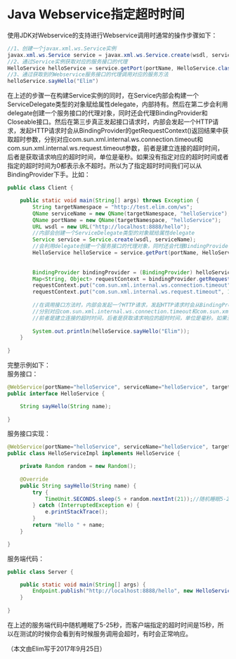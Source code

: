 # Java Webservice指定超时时间

使用JDK对Webservice的支持进行Webservice调用时通常的操作步骤如下：
```java
//1、创建一个javax.xml.ws.Service实例
javax.xml.ws.Service service = javax.xml.ws.Service.create(wsdl, serviceName);
//2、通过Service实例获取对应的服务接口的代理
HelloService helloService = service.getPort(portName, HelloService.class);
//3、通过获取到的Webservice服务接口的代理调用对应的服务方法
helloService.sayHello("Elim")
```

在上述的步骤一在构建Service实例的同时，在Service内部会构建一个ServiceDelegate类型的对象赋给属性delegate，内部持有。然后在第二步会利用delegate创建一个服务接口的代理对象，同时还会代理BindingProvider和Closeable接口。然后在第三步真正发起接口请求时，内部会发起一个HTTP请求，发起HTTP请求时会从BindingProvider的getRequestContext()返回结果中获取超时参数，分别对应com.sun.xml.internal.ws.connection.timeout和com.sun.xml.internal.ws.request.timeout参数，前者是建立连接的超时时间，后者是获取请求响应的超时时间，单位是毫秒。如果没有指定对应的超时时间或者指定的超时时间为0都表示永不超时。所以为了指定超时时间我们可以从BindingProvider下手。比如：
```java
public class Client {

	public static void main(String[] args) throws Exception {
		String targetNamespace = "http://test.elim.com/ws";
		QName serviceName = new QName(targetNamespace, "helloService");
		QName portName = new QName(targetNamespace, "helloService");
		URL wsdl = new URL("http://localhost:8888/hello");
		//内部会创建一个ServiceDelegate类型的对象赋给属性delegate
		Service service = Service.create(wsdl, serviceName);
		//会利用delegate创建一个服务接口的代理对象，同时还会代理BindingProvider和Closeable接口。
		HelloService helloService = service.getPort(portName, HelloService.class);
		
		
		BindingProvider bindingProvider = (BindingProvider) helloService;
		Map<String, Object> requestContext = bindingProvider.getRequestContext();
		requestContext.put("com.sun.xml.internal.ws.connection.timeout", 10 * 1000);//建立连接的超时时间为10秒
		requestContext.put("com.sun.xml.internal.ws.request.timeout", 15 * 1000);//指定请求的响应超时时间为15秒
		
		//在调用接口方法时，内部会发起一个HTTP请求，发起HTTP请求时会从BindingProvider的getRequestContext()返回结果中获取超时参数，
		//分别对应com.sun.xml.internal.ws.connection.timeout和com.sun.xml.internal.ws.request.timeout参数，
		//前者是建立连接的超时时间，后者是获取请求响应的超时时间，单位是毫秒。如果没有指定对应的超时时间或者指定的超时时间为0都表示永不超时。
		
		System.out.println(helloService.sayHello("Elim"));
	}
	
}
```

完整示例如下：  
服务接口：
```java
@WebService(portName="helloService", serviceName="helloService", targetNamespace="http://test.elim.com/ws")
public interface HelloService {

	String sayHello(String name);
	
}
```

服务接口实现：
```java
@WebService(portName="helloService", serviceName="helloService", targetNamespace="http://test.elim.com/ws")
public class HelloServiceImpl implements HelloService {

	private Random random = new Random();
	
	@Override
	public String sayHello(String name) {
		try {
			TimeUnit.SECONDS.sleep(5 + random.nextInt(21));//随机睡眠5-25秒
		} catch (InterruptedException e) {
			e.printStackTrace();
		}
		return "Hello " + name;
	}

}
```

服务端代码：
```java
public class Server {

	public static void main(String[] args) {
		Endpoint.publish("http://localhost:8888/hello", new HelloServiceImpl());
	}
	
}
```

在上述的服务端代码中随机睡眠了5-25秒，而客户端指定的超时时间是15秒，所以在测试的时候你会看到有时候服务调用会超时，有时会正常响应。  

（本文由Elim写于2017年9月25日）
